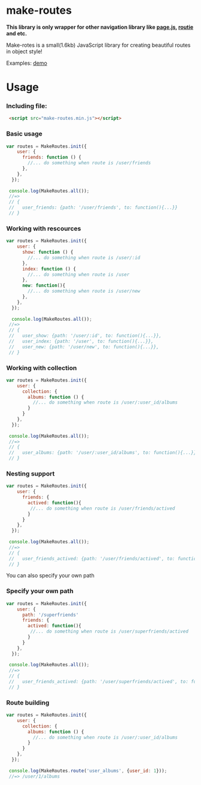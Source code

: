 # make-routes

**This library is only wrapper for other navigation library like [page.js](https://github.com/visionmedia/page.js), [routie](https://github.com/jgallen23/routie) and etc.**

Make-rotes is a small(1.6kb) JavaScript library for creating beautiful routes in object style!



Examples:
[demo](http://sylpheeed.github.io/make-routes/examples/)

# Usage

### Including file:
```html
 <script src="make-routes.min.js"></script>
```

### Basic usage
```javascript
var routes = MakeRoutes.init({
    user: {
      friends: function () {
        //... do something when route is /user/friends
      },
    },
  });
  
 console.log(MakeRoutes.all());
 //=>
 // {
 //   user_friends: {path: '/user/friends', to: function(){...}}
 // }
```

### Working with rescources
```javascript
var routes = MakeRoutes.init({
    user: {
      show: function () {
        //... do something when route is /user/:id
      },
      index: function () {
        //... do something when route is /user
      },
      new: function(){
        //... do something when route is /user/new
      },
    },
  });
  
  console.log(MakeRoutes.all());
 //=>
 // {
 //   user_show: {path: '/user/:id', to: function(){...}}, 
 //   user_index: {path: '/user', to: function(){...}}, 
 //   user_new: {path: '/user/new', to: function(){...}}, 
 // }
```

### Working with collection
```javascript
var routes = MakeRoutes.init({
    user: {
      collection: {
        albums: function () {
          //... do something when route is /user/:user_id/albums
        }
      }
    },
  });
  
 console.log(MakeRoutes.all());
 //=>
 // {
 //   user_albums: {path: '/user/:user_id/albums', to: function(){...}}, 
 // }
```

### Nesting support
```javascript
var routes = MakeRoutes.init({
    user: {
      friends: {
        actived: function(){
         //... do something when route is /user/friends/actived
        }
      }
    },
  });
  
 console.log(MakeRoutes.all());
 //=>
 // {
 //   user_friends_actived: {path: '/user/friends/actived', to: function(){...}}, 
 // }
```

You can also specify your own path

### Specify your own path
```javascript
var routes = MakeRoutes.init({
    user: {
      path: '/superfriends'
      friends: {
        actived: function(){
         //... do something when route is /user/superfriends/actived
        }
      }
    },
  });
  
 console.log(MakeRoutes.all());
 //=>
 // {
 //   user_friends_actived: {path: '/user/superfriends/actived', to: function(){...}}, 
 // }
```

### Route building
```javascript
var routes = MakeRoutes.init({
    user: {
      collection: {
        albums: function () {
          //... do something when route is /user/:user_id/albums
        }
      }
    },
  });
  
 console.log(MakeRoutes.route('user_albums', {user_id: 1}));
 //=> /user/1/albums
```

